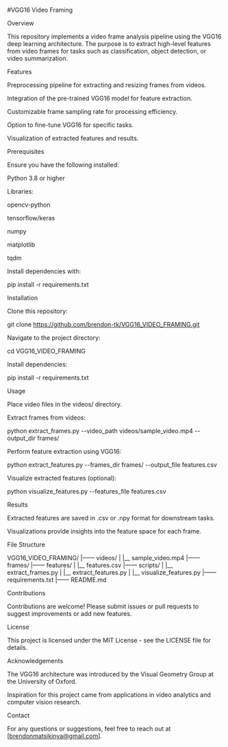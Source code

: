#VGG16 Video Framing

Overview

This repository implements a video frame analysis pipeline using the VGG16 deep learning architecture. The purpose is to extract high-level features from video frames for tasks such as classification, object detection, or video summarization.

Features

Preprocessing pipeline for extracting and resizing frames from videos.

Integration of the pre-trained VGG16 model for feature extraction.

Customizable frame sampling rate for processing efficiency.

Option to fine-tune VGG16 for specific tasks.

Visualization of extracted features and results.

Prerequisites

Ensure you have the following installed:

Python 3.8 or higher

Libraries:

opencv-python

tensorflow/keras

numpy

matplotlib

tqdm

Install dependencies with:

pip install -r requirements.txt

Installation

Clone this repository:

git clone https://github.com/brendon-tk/VGG16_VIDEO_FRAMING.git

Navigate to the project directory:

cd VGG16_VIDEO_FRAMING

Install dependencies:

pip install -r requirements.txt

Usage

Place video files in the videos/ directory.

Extract frames from videos:

python extract_frames.py --video_path videos/sample_video.mp4 --output_dir frames/

Perform feature extraction using VGG16:

python extract_features.py --frames_dir frames/ --output_file features.csv

Visualize extracted features (optional):

python visualize_features.py --features_file features.csv

Results

Extracted features are saved in .csv or .npy format for downstream tasks.

Visualizations provide insights into the feature space for each frame.

File Structure

VGG16_VIDEO_FRAMING/
|—— videos/
|      |__ sample_video.mp4
|—— frames/
|—— features/
|      |__ features.csv
|—— scripts/
|      |__ extract_frames.py
|      |__ extract_features.py
|      |__ visualize_features.py
|—— requirements.txt
|—— README.md

Contributions

Contributions are welcome! Please submit issues or pull requests to suggest improvements or add new features.

License

This project is licensed under the MIT License - see the LICENSE file for details.

Acknowledgements

The VGG16 architecture was introduced by the Visual Geometry Group at the University of Oxford.

Inspiration for this project came from applications in video analytics and computer vision research.

Contact

For any questions or suggestions, feel free to reach out at [brendonmatsikinya@gmail.com].
